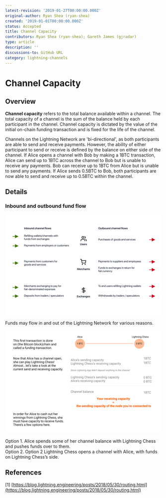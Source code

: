 ```yaml
---
latest-revision: '2019-01-27T00:00:00.000Z'
original-author: Ryan Shea (ryan-shea)
created: '2019-01-01T00:00:00.000Z'
status: Accepted
title: Channel Capacity
contributors: Ryan Shea (ryan-shea); Gareth James (gjradar)
type: article
description: ''
discussions-to: GitHub URL
category: lightning-channels
---
```


# Channel Capacity

## Overview

**Channel capacity** refers to the total balance available within a channel. The total capacity of a channel is the sum of the balance held by each participant in the channel. Channel capacity is dictated by the value of the initial on-chain funding transaction and is fixed for the life of the channel.

Channels on the Lightning Network are 'bi-directional', as both participants are able to send and receive payments. However, the ability of either participant to send or receive is defined by the balance on either side of the channel. If Alice opens a channel with Bob by making a 1BTC transaction, Alice can send up to 1BTC across the channel to Bob but is unable to receive any payments. Bob can receive up to 1BTC from Alice but is unable to send any payments. If Alice sends 0.5BTC to Bob, both participants are now able to send and receive up to 0.5BTC within the channel.

## Details

### Inbound and outbound fund flow

![](../../.gitbook/assets/chjannel-flow.png)

Funds may flow in and out of the Lightning Network for various reasons.

![](../../.gitbook/assets/channel-capacity.png)

Option 1. Alice spends some of her channel balance with Lightning Chess and pushes funds over to them.  
Option 2. Option 2 Lightning Chess opens a channel with Alice, with funds on Lightning Chess’s side.

## References

\[1\] [https://blog.lightning.engineering/posts/2018/05/30/routing.html](https://blog.lightning.engineering/posts/2018/05/30/routing.html)

